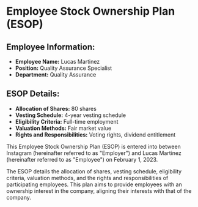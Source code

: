
# Employee Stock Ownership Plan (ESOP)

## Employee Information:
- **Employee Name:** Lucas Martinez
- **Position:** Quality Assurance Specialist
- **Department:** Quality Assurance

## ESOP Details:
- **Allocation of Shares:** 80 shares
- **Vesting Schedule:** 4-year vesting schedule
- **Eligibility Criteria:** Full-time employment
- **Valuation Methods:** Fair market value
- **Rights and Responsibilities:** Voting rights, dividend entitlement

This Employee Stock Ownership Plan (ESOP) is entered into between Instagram (hereinafter referred to as "Employer") and Lucas Martinez (hereinafter referred to as "Employee") on February 1, 2023.

The ESOP details the allocation of shares, vesting schedule, eligibility criteria, valuation methods, and the rights and responsibilities of participating employees. This plan aims to provide employees with an ownership interest in the company, aligning their interests with that of the company.
